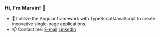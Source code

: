 ### Hi, I'm Marvin! 👋

- 🌱 I utilize the Angular framework with TypeScript/JavaScript to create innovative single-page applications.
- 📫 Contact me: <a href="mailto:marvinrusinek@gmail.com">E-mail</a>  <a href="https://www.linkedin.com/in/marvin-rusinek/">LinkedIn</a>
